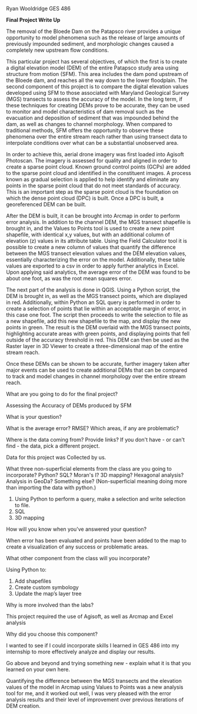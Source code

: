 Ryan Wooldridge
GES 486

__Final Project Write Up__

The removal of the Bloede Dam on the Patapsco river provides a unique opportunity to model phenomena such as the release of large amounts of previously impounded sediment, and morphologic changes caused a completely new upstream flow conditions.

This particular project has several objectives, of which the first is to create a digital elevation model (DEM) of the entire Patapsco study area using structure from motion (SFM). This area includes the dam pond upstream of the Bloede dam, and reaches all the way down to the lower floodplain. The second component of this project is to compare the digital elevation values developed using SFM to those associated with Maryland Geological Survey (MGS) transects to assess the accuracy of the model. In the long term, if these techniques for creating DEMs prove to be accurate, they can be used to monitor and model characteristics of dam removal such as the evacuation and deposition of sediment that was impounded behind the dam, as well as changes to channel morphology. When compared to traditional methods, SFM offers the opportunity to observe these phenomena over the entire stream reach rather than using transect data to interpolate conditions over what can be a substantial unobserved area.

In order to achieve this, aerial drone imagery was first loaded into Agisoft Photoscan. The imagery is assessed for quality and aligned in order to create a sparse point cloud. Known ground control points (GCPs) are added to the sparse point cloud and identified in the constituent images. A process known as gradual selection is applied to help identify and eliminate any points in the sparse point cloud that do not meet standards of accuracy. This is an important step as the sparse point cloud is the foundation on which the dense point cloud (DPC) is built. Once a DPC is built, a georeferenced DEM can be built.

After the DEM is built, it can be brought into Arcmap in order to perform error analysis. In addition to the channel DEM, the MGS transect shapefile is brought in, and the Values to Points tool is used to create a new point shapefile, with identical x,y values, but with an additional column of elevation (z) values in its attribute table. Using the Field Calculator tool it is possible to create a new column of values that quantify the difference between the MGS transect elevation values and the DEM elevation values, essentially characterizing the error on the model. Additionally, these table values are exported to a csv in order to apply further analytics in Excel. Upon applying said analytics, the average error of the DEM was found to be about one foot, as was the root mean squares error.

The next part of the analysis is done in QGIS. Using a Python script, the DEM is brought in, as well as the MGS transect points, which are displayed in red. Additionally, within Python an SQL query is performed in order to create a selection of points that lie within an acceptable margin of error, in this case one foot. The script then proceeds to write the selection to file as a new shapefile, add this new shapefile to the map, and display the new points in green. The result is the DEM overlaid with the MGS transect points, highlighting accurate areas with green points, and displaying points that fell outside of the accuracy threshold in red. This DEM can then be used as the Raster layer in 3D Viewer to create a three-dimensional map of the entire stream reach.

Once these DEMs can be shown to be accurate, further imagery taken after major events can be used to create additional DEMs that can be compared to track and model changes in channel morphology over the entire stream reach.

What are you going to do for the final project?

Assessing the Accuracy of DEMs produced by SFM

What is your question?

What is the average error? RMSE? Which areas, if any are problematic?

Where is the data coming from? Provide links? If you don't have - or can't find - the data, pick a different project.

Data for this project was Collected by us.

What three non-superficial elements from the class are you going to incorporate? Python? SQL? Moran's I? 3D mapping? Hexagonal analysis? Analysis in GeoDa? Something else? (Non-superficial meaning doing more than importing the data with python.)

1.	Using Python to perform a query, make a selection and write selection to file.
2.	SQL
3.	3D mapping

How will you know when you've answered your question?

When error has been evaluated and points have been added to the map to create a visualization of any success or problematic areas.

What other component from the class will you incorporate?

Using Python to:

1.	Add shapefiles
2.	Create custom symbology
3.	Update the map’s layer tree

Why is more involved than the labs?

This project required the use of Agisoft, as well as Arcmap and Excel analysis

Why did you choose this component?

I wanted to see if I could incorporate skills I learned in GES 486 into my internship to more effectively analyze and display our results.

Go above and beyond and trying something new - explain what it is that you learned on your own here.

Quantifying the difference between the MGS transects and the elevation values of the model in Arcmap using Values to Points was a new analysis tool for me, and it worked out well, I was very pleased with the error analysis results and their level of improvement over previous iterations of DEM creation.
